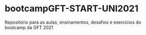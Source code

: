 # bootcampGFT-START-UNI2021
 Repositório para as aulas, ensinamentos, desafios e exercícios do bootcamp da GFT 2021
